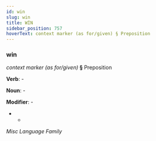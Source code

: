 ```yaml
---
id: win
slug: win
title: WİN
sidebar_position: 757
hoverText: context marker (as for/given) § Preposition
---
```


### win

*context marker (as for/given)* **§** Preposition

**Verb**: -

**Noun**: -

**Modifier**: -

- -

*Misc Language Family*